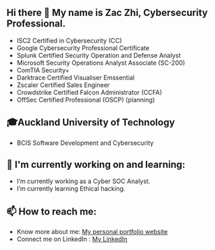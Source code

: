 ## Hi there 👋 My name is Zac Zhi, Cybersecurity Professional.
- ISC2 Certified in Cybersecurity (CC)
- Google Cybersecurity Professional Certificate
- Splunk Certified Security Operation and Defense Analyst
- Microsoft Security Operations Analyst Associate (SC-200)
- ComTIA Security+
- Darktrace Certified Visualiser Emssential
- Zscaler Certified Sales Engineer
- Crowdstrike Certified Falcon Administrator (CCFA)
- OffSec Certified Professional (OSCP) (planning)

## 🎓Auckland University of Technology
- BCIS Software Development and Cybersecurity

## 🌱 I'm currently working on and learning:
- I’m currently working as a Cyber SOC Analyst.
- I’m currently learning Ethical hacking.

## 📫 How to reach me:
- Know more about me: [My personal portfolio website](https://vegepizza.github.io/)
- Connect me on LinkedIn : [My LinkedIn](https://www.linkedin.com/in/zachary-zhi)
